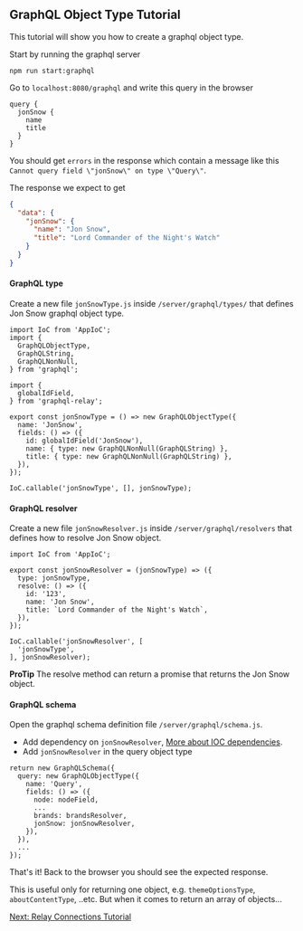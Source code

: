 GraphQL Object Type Tutorial
----------------
This tutorial will show you how to create a graphql object type.

Start by running the graphql server
```shell
npm run start:graphql
```

Go to `localhost:8080/graphql` and write this query in the browser
```
query {
  jonSnow {
    name
    title
  }
}
```

You should get `errors` in the response which contain a message like this `Cannot query field \"jonSnow\" on type \"Query\"`.

The response we expect to get
```json
{
  "data": {
    "jonSnow": {
      "name": "Jon Snow",
      "title": "Lord Commander of the Night's Watch"
    }
  }
}
```

#### GraphQL type
Create a new file `jonSnowType.js` inside `/server/graphql/types/` that defines Jon Snow graphql object type.
```babel
import IoC from 'AppIoC';
import {
  GraphQLObjectType,
  GraphQLString,
  GraphQLNonNull,
} from 'graphql';

import {
  globalIdField,
} from 'graphql-relay';

export const jonSnowType = () => new GraphQLObjectType({
  name: 'JonSnow',
  fields: () => ({
    id: globalIdField('JonSnow'),
    name: { type: new GraphQLNonNull(GraphQLString) },
    title: { type: new GraphQLNonNull(GraphQLString) },
  }),
});

IoC.callable('jonSnowType', [], jonSnowType);
```

#### GraphQL resolver
Create a new file `jonSnowResolver.js` inside `/server/graphql/resolvers` that defines how to resolve Jon Snow object.
```babel
import IoC from 'AppIoC';

export const jonSnowResolver = (jonSnowType) => ({
  type: jonSnowType,
  resolve: () => ({
    id: '123',
    name: 'Jon Snow',
    title: `Lord Commander of the Night's Watch`,
  }),
});

IoC.callable('jonSnowResolver', [
  'jonSnowType',
], jonSnowResolver);
```

**ProTip** The resolve method can return a promise that returns the Jon Snow object.

#### GraphQL schema
Open the graphql schema definition file `/server/graphql/schema.js`.
- Add dependency on `jonSnowResolver`, [More about IOC dependencies](../architecture/ioc.md).
- Add `jonSnowResolver` in the query object type
```babel
return new GraphQLSchema({
  query: new GraphQLObjectType({
    name: 'Query',
    fields: () => ({
      node: nodeField,
      ...
      brands: brandsResolver,
      jonSnow: jonSnowResolver,
    }),
  }),
  ...
});
```

That's it! Back to the browser you should see the expected response.

This is useful only for returning one object, e.g. `themeOptionsType`, `aboutContentType`, ..etc.
But when it comes to return an array of objects...

[Next: Relay Connections Tutorial](./graphql-relay-connections.md)
